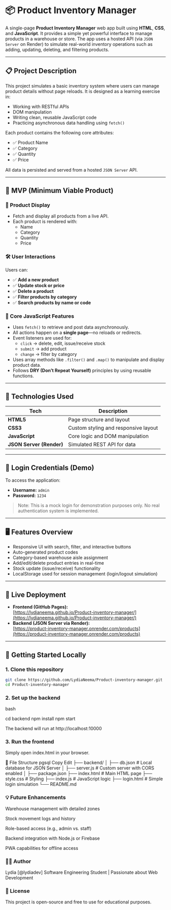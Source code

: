 # 📦 Product Inventory Manager 

A single-page **Product Inventory Manager** web app built using **HTML**, **CSS**, and **JavaScript**. It provides a simple yet powerful interface to manage products in a warehouse or store. The app uses a hosted API (via `JSON Server` on Render) to simulate real-world inventory operations such as adding, updating, deleting, and filtering products.

---

## 📋 Project Description

This project simulates a basic inventory system where users can manage product details without page reloads. It is designed as a learning exercise in:

- Working with RESTful APIs
- DOM manipulation
- Writing clean, reusable JavaScript code
- Practicing asynchronous data handling using `fetch()`

Each product contains the following core attributes:

- ✅ Product Name  
- ✅ Category  
- ✅ Quantity  
- ✅ Price  

All data is persisted and served from a hosted `JSON Server` API.

---

## 🎯 MVP (Minimum Viable Product)

### 📌 Product Display
- Fetch and display all products from a live API.
- Each product is rendered with:
  - Name
  - Category
  - Quantity
  - Price

### 🛠️ User Interactions
Users can:
- ✅ **Add a new product**
- ✅ **Update stock or price**
- ✅ **Delete a product**
- ✅ **Filter products by category**
- ✅ **Search products by name or code**

### 🧠 Core JavaScript Features
- Uses `fetch()` to retrieve and post data asynchronously.
- All actions happen on a **single page**—no reloads or redirects.
- Event listeners are used for:
  - `click` → delete, edit, issue/receive stock
  - `submit` → add product
  - `change` → filter by category
- Uses array methods like `.filter()` and `.map()` to manipulate and display product data.
- Follows **DRY (Don’t Repeat Yourself)** principles by using reusable functions.

---

## 🧪 Technologies Used

| Tech         | Description                          |
|--------------|--------------------------------------|
| **HTML5**    | Page structure and layout             |
| **CSS3**     | Custom styling and responsive layout  |
| **JavaScript** | Core logic and DOM manipulation     |
| **JSON Server (Render)** | Simulated REST API for data |

---

## 🔐 Login Credentials (Demo)

To access the application:

- **Username:** `admin`
- **Password:** `1234`

> Note: This is a mock login for demonstration purposes only. No real authentication system is implemented.

---

## 🖥️ Features Overview

- Responsive UI with search, filter, and interactive buttons
- Auto-generated product codes
- Category-based warehouse aisle assignment
- Add/edit/delete product entries in real-time
- Stock update (issue/receive) functionality
- LocalStorage used for session management (login/logout simulation)

---

## 🚀 Live Deployment

- **Frontend (GitHub Pages):**  
  [https://lydianeema.github.io/Product-inventory-manager/](https://lydianeema.github.io/Product-inventory-manager/)
- **Backend (JSON Server via Render):**  
  [https://product-inventory-manager.onrender.com/products](https://product-inventory-manager.onrender.com/products)

---

## 🚀 Getting Started Locally

### 1. Clone this repository

```bash
git clone https://github.com/LydiaNeema/Product-inventory-manager.git
cd Product-inventory-manager
```
### 2. Set up the backend
bash

cd backend
npm install
npm start

The backend will run at http://localhost:10000

### 3. Run the frontend
Simply open index.html in your browser.

📂 File Structure
pgsql
Copy
Edit
├── backend/
│   ├── db.json             # Local database for JSON Server
│   ├── server.js           # Custom server with CORS enabled
│   ├── package.json
├── index.html              # Main HTML page
├── style.css               # Styling
├── index.js                # JavaScript logic
├── login.html              # Simple login simulation
└── README.md

### 💡 Future Enhancements
Warehouse management with detailed zones

Stock movement logs and history

Role-based access (e.g., admin vs. staff)

Backend integration with Node.js or Firebase

PWA capabilities for offline access

### 🙋‍♀️ Author
Lydia [@lydiadev]
Software Engineering Student | Passionate about Web Development

### 📜 License
This project is open-source and free to use for educational purposes.